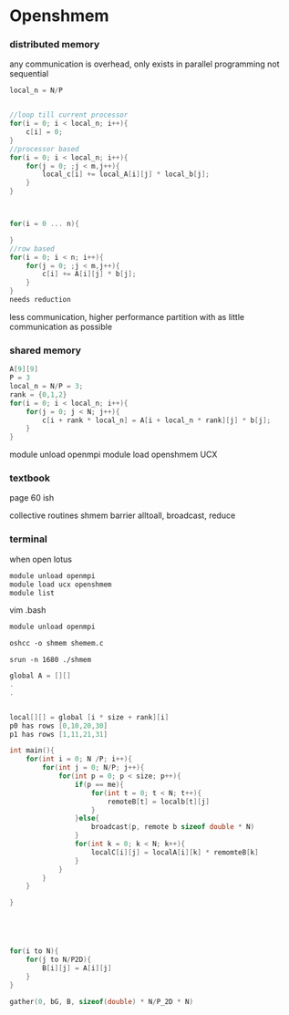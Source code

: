 
# Openshmem

### distributed memory
any communication is overhead, only exists in parallel programming not sequential

```c
local_n = N/P


//loop till current processor
for(i = 0; i < local_n; i++){ 
	c[i] = 0;
}
//processor based
for(i = 0; i < local_n; i++){
	for(j = 0; ;j < m,j++){
		local_c[i] += local_A[i][j] * local_b[j];
	}
}



for(i = 0 ... n){

}
//row based
for(i = 0; i < n; i++){
	for(j = 0; ;j < m,j++){
		c[i] += A[i][j] * b[j];
	}
}
needs reduction
```
less communication, higher performance
partition with as little communication as possible


### shared memory
```c
A[9][9]
P = 3
local_n = N/P = 3;
rank = {0,1,2}
for(i = 0; i < local_n; i++){
	for(j = 0; j < N; j++){
		c[i + rank * local_n] = A[i + local_n * rank][j] * b[j];
	}
}
```

module unload openmpi
module load openshmem UCX

### textbook
page 60 ish

collective routines
shmem barrier
alltoall, broadcast, reduce

### terminal 
when open lotus
```bash
module unload openmpi
module load ucx openshmem
module list
```
vim .bash
```bash
module unload openmpi
```

```Makefile
oshcc -o shmem shemem.c
```

```terminal
srun -n 1680 ./shmem
```





```c
global A = [][]
. 
.


local[][] = global [i * size + rank][i]
p0 has rows [0,10,20,30]
p1 has rows [1,11,21,31]

int main(){
	for(int i = 0; N /P; i++){
		for(int j = 0; N/P; j++){
			for(int p = 0; p < size; p++){
				if(p == me){
					for(int t = 0; t < N; t++){
						remoteB[t] = localb[t][j]	
					}
				}else{
					broadcast(p, remote b sizeof double * N)
				}
				for(int k = 0; k < N; k++){
					localC[i][j] = localA[i][k] * remomteB[k]
				}
			}
		}
	}

}





for(i to N){
	for(j to N/P2D){
		B[i][j] = A[i][j]
	}
}

gather(0, bG, B, sizeof(double) * N/P_2D * N)



```